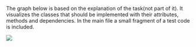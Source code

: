 The graph below is based on the explanation of the task(not part of it). It visualizes the classes that should be implemented with their attributes, methods and dependencies.
In the main file a small fragment of a test code is included.


[![](https://mermaid.ink/img/pako:eNqtVN9r2zAQ_leEnlIvLYOxPYSsMBr2FvbQt2EQF-uSiNonV5IpJYv_9kmWnMqmZStUL5K_O9333Q_rxCstka94VYO1GwUHA01JzK8tQs3Wf66v2b0D49DM4S0o2ih7nOMbtBaNi_BPreUvI9HYH23Lbm5uB8e3bHe1Qko3B0UJOUUorE_WGdYeNaGgrtmNsgZTraxj9qjbVtFBVDCKGIz7WoNjO1Un9nNJ8bBew84Hhcrd5urCaZX4CBqcojFaa1Q1Myhy7LEDcso9Ty0SHajaLq6KiOdpphLP83zhzVLISAe0KB6ewBxs76n7C_f3b58znxfukfeSfhQwNvMjFXx9l4I0Nh8p4Mu7BEzG8TQbqz50sWcNUje3xBHtfZSwWxHAzMfgwQNoRLQv4ibyEb7K3EFK0XguK5wWgW5RDJ-5jx_xp2h78-bkL3iNc8mKIbAIBbYCSIpUN4UTsgqowlroUJl_id8r8jP0f75C-PYKMaZw5kveoGlASf8cDeUvuTui7z5f-aME81DykoIfdE7fP1PFV3ufLi5510pwmJ6vC4pSOW226YEL25K3QL-1Hn3OfwFmEZH3?type=png)](https://mermaid.live/edit#pako:eNqtVN9r2zAQ_leEnlIvLYOxPYSsMBr2FvbQt2EQF-uSiNonV5IpJYv_9kmWnMqmZStUL5K_O9333Q_rxCstka94VYO1GwUHA01JzK8tQs3Wf66v2b0D49DM4S0o2ih7nOMbtBaNi_BPreUvI9HYH23Lbm5uB8e3bHe1Qko3B0UJOUUorE_WGdYeNaGgrtmNsgZTraxj9qjbVtFBVDCKGIz7WoNjO1Un9nNJ8bBew84Hhcrd5urCaZX4CBqcojFaa1Q1Myhy7LEDcso9Ty0SHajaLq6KiOdpphLP83zhzVLISAe0KB6ewBxs76n7C_f3b58znxfukfeSfhQwNvMjFXx9l4I0Nh8p4Mu7BEzG8TQbqz50sWcNUje3xBHtfZSwWxHAzMfgwQNoRLQv4ibyEb7K3EFK0XguK5wWgW5RDJ-5jx_xp2h78-bkL3iNc8mKIbAIBbYCSIpUN4UTsgqowlroUJl_id8r8jP0f75C-PYKMaZw5kveoGlASf8cDeUvuTui7z5f-aME81DykoIfdE7fP1PFV3ufLi5510pwmJ6vC4pSOW226YEL25K3QL-1Hn3OfwFmEZH3)
